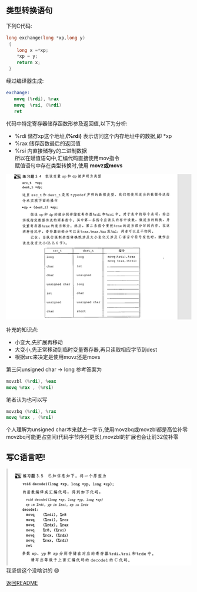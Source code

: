 ## 类型转换语句
下列C代码:
```c
long exchange(long *xp,long y)
 {
    long x =*xp;
    *xp = y;
    return x;
 }
 ```
 经过编译器生成:
 ```nasm
 exchange:
    movq (%rdi), %rax
    movq  %rsi, (%rdi)
    ret
```
代码中特定寄存器储存函数形参及返回值,以下为分析:
-  %rdi 储存xp这个地址,**(%rdi)** 表示访问这个内存地址中的数据,即 *xp
-  %rax 储存函数最后的返回值
-  %rsi 内直接储存y的二进制数据  
所以在赋值语句中,汇编代码直接使用mov指令  
赋值语句中存在类型转换时,使用 **movz或movs**  

![3.4练习题](./picturefield/3.4.png)  

补充的知识点:
- 小变大,先扩展再移动
- 大变小,先正常移动到临时变量寄存器,再只读取相应字节到dest
- 根据src来决定是使用movz还是movs

第三问unsigned char -> long
参考答案为
```nasm
movzbl (%rdi), %eax
movq %rax , (%rsi)
```
笔者认为也可以写
```nasm
movzbq (%rdi), %rax
movq %rax , (%rsi)
```
个人理解为unsigned char本来就占一字节,使用movzbq或movzbl都是高位补零  
movzbq可能更占空间(代码字节序列更长),movzbl的扩展也会让前32位补零


## 写C语言吧!
![3.5练习题](./picturefield/3.5.png)
我坚信这个没啥讲的 :smile:


[返回README](./README.md)